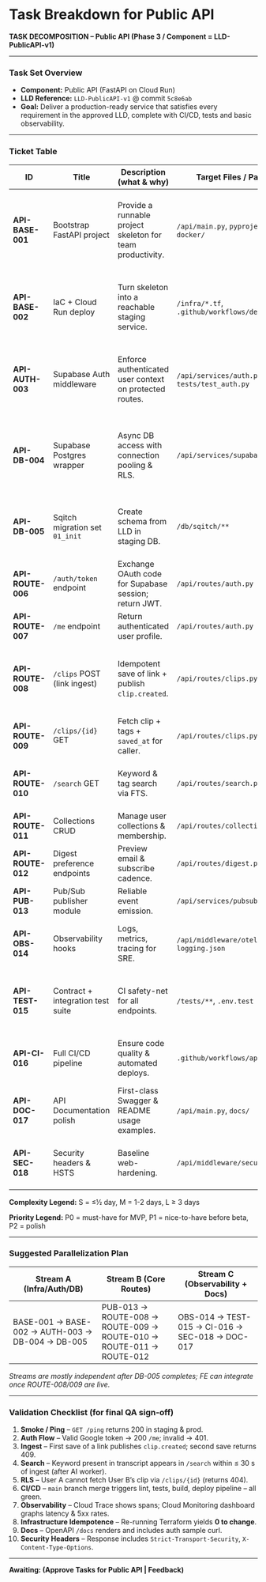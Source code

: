 # Task Breakdown for Public API

**TASK DECOMPOSITION – Public API (Phase 3 / Component = LLD-PublicAPI-v1)**

---

### **Task Set Overview**

- **Component:** Public API (FastAPI on Cloud Run)
- **LLD Reference:** `LLD-PublicAPI-v1` @ commit `5c8e6ab`
- **Goal:** Deliver a production-ready service that satisfies every requirement in the approved LLD, complete with CI/CD, tests and basic observability.

---

### **Ticket Table**

| ID | Title | Description (what & why) | Target Files / Paths | Implementation Steps (ordered) | Acceptance Criteria (testable) | Dependencies | Est. | Priority |
| --- | --- | --- | --- | --- | --- | --- | --- | --- |
| **API-BASE-001** | Bootstrap FastAPI project | Provide a runnable project skeleton for team productivity. | `/api/main.py`, `pyproject.toml`, `docker/` | 1. Init Poetry project.2. Add FastAPI, Uvicorn.3. Create `main.py` with health route `/ping`.4. Dev Dockerfile + docker-compose for hot-reload.5. README quick-start. | `curl localhost:8000/ping` → `{"pong":true}`.Code passes `ruff -A` & `mypy --strict`. | — | S | **P0** |
| **API-BASE-002** | IaC + Cloud Run deploy | Turn skeleton into a reachable staging service. | `/infra/*.tf`, `.github/workflows/deploy.yml` | 1. Terraform for Cloud Run svc, SA, Secret Mgr.2. Build & push container (`gcloud` or Cloud Build).3. Add deploy job in GitHub Actions. | `curl $STG_URL/ping` → 200.Terraform plan is idempotent.CI green on merge. | BASE-001 | M | **P0** |
| **API-AUTH-003** | Supabase Auth middleware | Enforce authenticated user context on protected routes. | `/api/services/auth.py`, `tests/test_auth.py` | 1. Fetch JWKS at startup & cache.2. `verify_jwt` util with PyJWT.3. FastAPI dependency `get_current_user`.4. 401/403 handlers. | Unit tests: valid/invalid JWT paths.Route `/me` returns 401 w/out token. | BASE-001 | S | **P0** |
| **API-DB-004** | Supabase Postgres wrapper | Async DB access with connection pooling & RLS. | `/api/services/supabase.py` | 1. Create `asyncpg` pool in lifespan.2. Helper `fetch_one`, `execute`.3. Set `request.jwt.claims.sub` for RLS each txn.4. Unit test simple insert/select. | Pool closes on shutdown.Supabase local test passes. | AUTH-003 | M | **P0** |
| **API-DB-005** | Sqitch migration set `01_init` | Create schema from LLD in staging DB. | `/db/sqitch/**` | 1. Author SQL for tables, indices, RLS policies.2. GitHub Action step `sqitch deploy`.3. Docs on running locally. | `sqitch verify` passes in CI.Tables visible in Supabase studio. | DB-004 | M | **P0** |
| **API-ROUTE-006** | `/auth/token` endpoint | Exchange OAuth code for Supabase session; return JWT. | `/api/routes/auth.py` | 1. POST handler.2. Call Supabase `/token?grant_type=pkce`.3. Store/update user profile row. | 200 JSON with `jwt`, `user.email`.401 on bad code. | AUTH-003 | S | **P0** |
| **API-ROUTE-007** | `/me` endpoint | Return authenticated user profile. | `/api/routes/auth.py` | Simple SELECT from `users` table. | 200 JSON; 401 if unauth. | AUTH-003, DB-004 | S | **P0** |
| **API-ROUTE-008** | `/clips` POST (link ingest) | Idempotent save of link + publish `clip.created`. | `/api/routes/clips.py` | 1. Validate URL regex.2. DB `INSERT ... ON CONFLICT` into `clips`.3. Insert into `user_clips`.4. Publish Pub/Sub if new clip.5. Return 201. | First save: 201 + `queued`.Second save by same user: 409.Pub/Sub message visible. | DB-004, PUB-013 | M | **P0** |
| **API-ROUTE-009** | `/clips/{id}` GET | Fetch clip + tags + `saved_at` for caller. | `/api/routes/clips.py` | SQL join per LLD. | 200 JSON correct; 404 if no access. | DB-004 | S | **P0** |
| **API-ROUTE-010** | `/search` GET | Keyword & tag search via FTS. | `/api/routes/search.py` | 1. Parse `q` param.2. Execute FTS query.3. Paginate 40. | P95 latency < 300 ms on 10 k rows.Returns expected matches in tests. | DB-004, DB-005 | M | **P0** |
| **API-ROUTE-011** | Collections CRUD | Manage user collections & membership. | `/api/routes/collections.py` | Implement create, patch, add/remove clip per LLD. | Full happy-path integration tests pass. | DB-004 | M | P1 |
| **API-ROUTE-012** | Digest preference endpoints | Preview email & subscribe cadence. | `/api/routes/digest.py` | 1. Dummy HTML preview using latest 3 clips.2. Save cadence in `users.prefs`. | 200 preview returns HTML.POST stores cadence. | DB-004 | S | P1 |
| **API-PUB-013** | Pub/Sub publisher module | Reliable event emission. | `/api/services/pubsub.py` | 1. Async publisher with retry policy.2. DLQ on failure. | `clip.created` shows in topic (verified by test script). | IaC-002 | S | **P0** |
| **API-OBS-014** | Observability hooks | Logs, metrics, tracing for SRE. | `/api/middleware/otel.py`, `logging.json` | 1. Add OTEL SDK auto-instrument.2. JSON structured logs.3. Custom latency histogram. | Trace spans visible in Cloud Trace.Error logs structured. | BASE-001 | S | P1 |
| **API-TEST-015** | Contract + integration test suite | CI safety-net for all endpoints. | `/tests/**`, `.env.test` | 1. Schemathesis autogen from OpenAPI.2. Spin-up Supabase test container.3. Coverage report. | CI passes; coverage ≥ 80 %. | All prior routes | M | **P0** |
| **API-CI-016** | Full CI/CD pipeline | Ensure code quality & automated deploys. | `.github/workflows/api.yml` | 1. Lint (Ruff).2. Type check (MyPy).3. Tests.4. Build image.5. Deploy Terraform.6. Notify Slack. | Green on `main` merge.Deployment URL posted to Slack. | TEST-015, IaC-002 | M | **P0** |
| **API-DOC-017** | API Documentation polish | First-class Swagger & README usage examples. | `/api/main.py`, `docs/` | 1. Add OpenAPI meta tags.2. Terraform outputs doc URL.3. README snippet for each endpoint. | `/docs` renders with auth flow sample.README passes `markdown-lint`. | All routes | S | P2 |
| **API-SEC-018** | Security headers & HSTS | Baseline web-hardening. | `/api/middleware/security.py` | 1. Add middleware for HSTS, X-Content-Type-Options.2. CSP basic (`frame-ancestors 'none'`). | Headers visible in staging via `curl -I`. | BASE-001 | S | P2 |

**Complexity Legend:** S = ≤½ day, M = 1-2 days, L ≥ 3 days

**Priority Legend:** P0 = must-have for MVP, P1 = nice-to-have before beta, P2 = polish

---

### **Suggested Parallelization Plan**

| Stream A (Infra/Auth/DB) | Stream B (Core Routes) | Stream C (Observability + Docs) |
| --- | --- | --- |
| BASE-001 → BASE-002 → AUTH-003 → DB-004 → DB-005 | PUB-013 → ROUTE-008 → ROUTE-009 → ROUTE-010 → ROUTE-011 → ROUTE-012 | OBS-014 → TEST-015 → CI-016 → SEC-018 → DOC-017 |

*Streams are mostly independent after DB-005 completes; FE can integrate once ROUTE-008/009 are live.*

---

### **Validation Checklist (for final QA sign-off)**

1. **Smoke / Ping** – `GET /ping` returns 200 in staging & prod.
2. **Auth Flow** – Valid Google token → 200 `/me`; invalid → 401.
3. **Ingest** – First save of a link publishes `clip.created`; second save returns 409.
4. **Search** – Keyword present in transcript appears in `/search` within ≤ 30 s of ingest (after AI worker).
5. **RLS** – User A cannot fetch User B’s clip via `/clips/{id}` (returns 404).
6. **CI/CD** – `main` branch merge triggers lint, tests, build, deploy pipeline – all green.
7. **Observability** – Cloud Trace shows spans; Cloud Monitoring dashboard graphs latency & 5xx rates.
8. **Infrastructure Idempotence** – Re-running Terraform yields **0 to change**.
9. **Docs** – OpenAPI `/docs` renders and includes auth sample curl.
10. **Security Headers** – Response includes `Strict-Transport-Security`, `X-Content-Type-Options`.

---

**Awaiting: (Approve Tasks for Public API | Feedback)**
